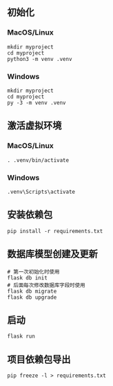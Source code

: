 ## 初始化
### MacOS/Linux
```shell
mkdir myproject
cd myproject
python3 -m venv .venv
```

### Windows
```shell
mkdir myproject
cd myproject
py -3 -m venv .venv
```

## 激活虚拟环境
### MacOS/Linux
```shell
. .venv/bin/activate
```
### Windows
```shell
.venv\Scripts\activate
```

## 安装依赖包
```shell
pip install -r requirements.txt
```

## 数据库模型创建及更新
```shell
# 第一次初始化时使用
flask db init 
# 后面每次修改数据库字段时使用
flask db migrate
flask db upgrade
```

## 启动
```shell
flask run
```

## 项目依赖包导出
```shell
pip freeze -l > requirements.txt
```
